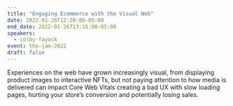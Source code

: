 ```yaml
---
title: "Engaging Ecommerce with the Visual Web"
date: 2022-01-26T12:30:00-05:00
end_date: 2022-01-26T13:15:00-05:00
speakers:
  - colby-fayock
event: the-jam-2022
draft: false
---
```


Experiences on the web have grown increasingly visual, from displaying product images to interactive NFTs, but not paying attention to how media is delivered can impact Core Web Vitals creating a bad UX with slow loading pages, hurting your store’s conversion and potentially losing sales.
